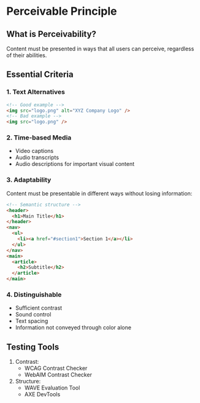 # Perceivable Principle

## What is Perceivability?

Content must be presented in ways that all users can perceive, regardless of their abilities.

## Essential Criteria

### 1. Text Alternatives

```html
<!-- Good example -->
<img src="logo.png" alt="XYZ Company Logo" />
<!-- Bad example -->
<img src="logo.png" />
```

### 2. Time-based Media

- Video captions
- Audio transcripts
- Audio descriptions for important visual content

### 3. Adaptability

Content must be presentable in different ways without losing information:

```html
<!-- Semantic structure -->
<header>
  <h1>Main Title</h1>
</header>
<nav>
  <ul>
    <li><a href="#section1">Section 1</a></li>
  </ul>
</nav>
<main>
  <article>
    <h2>Subtitle</h2>
  </article>
</main>
```

### 4. Distinguishable

- Sufficient contrast
- Sound control
- Text spacing
- Information not conveyed through color alone

## Testing Tools

1. Contrast:
   - WCAG Contrast Checker
   - WebAIM Contrast Checker
2. Structure:
   - WAVE Evaluation Tool
   - AXE DevTools
